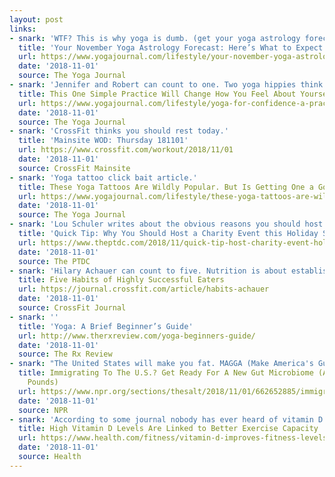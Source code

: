 ```yaml
---
layout: post
links:
- snark: 'WTF? This is why yoga is dumb. (get your yoga astrology forecast here)'
  title: 'Your November Yoga Astrology Forecast: Here’s What to Expect This Month'
  url: https://www.yogajournal.com/lifestyle/your-november-yoga-astrology-forecast-heres-what-to-expect-this-month
  date: '2018-11-01'
  source: The Yoga Journal
- snark: 'Jennifer and Robert can count to one. Two yoga hippies think you should talk nice about yourself. (ohm)'
  title: This One Simple Practice Will Change How You Feel About Yourself
  url: https://www.yogajournal.com/lifestyle/yoga-for-confidence-a-practice-to-boost-self-esteem
  date: '2018-11-01'
  source: The Yoga Journal
- snark: 'CrossFit thinks you should rest today.'
  title: 'Mainsite WOD: Thursday 181101'
  url: https://www.crossfit.com/workout/2018/11/01
  date: '2018-11-01'
  source: CrossFit Mainsite
- snark: 'Yoga tattoo click bait article.'
  title: These Yoga Tattoos Are Wildly Popular. But Is Getting One a Good Idea?
  url: https://www.yogajournal.com/lifestyle/these-yoga-tattoos-are-wildly-popular-but-is-getting-one-a-good-idea
  date: '2018-11-01'
  source: The Yoga Journal
- snark: 'Lou Schuler writes about the obvious reasons you should host a charity event.'
  title: 'Quick Tip: Why You Should Host a Charity Event this Holiday Season'
  url: https://www.theptdc.com/2018/11/quick-tip-host-charity-event-holiday-season/
  date: '2018-11-01'
  source: The PTDC
- snark: 'Hilary Achauer can count to five. Nutrition is about establishing healthy habits over the long haul.'
  title: Five Habits of Highly Successful Eaters
  url: https://journal.crossfit.com/article/habits-achauer
  date: '2018-11-01'
  source: CrossFit Journal
- snark: ''
  title: 'Yoga: A Brief Beginner’s Guide'
  url: http://www.therxreview.com/yoga-beginners-guide/
  date: '2018-11-01'
  source: The Rx Review
- snark: "The United States will make you fat. MAGGA (Make America's Gut Great Again)"
  title: Immigrating To The U.S.? Get Ready For A New Gut Microbiome (And Maybe More
    Pounds)
  url: https://www.npr.org/sections/thesalt/2018/11/01/662652885/immigrating-to-the-u-s-get-ready-for-a-new-gut-microbiome-and-maybe-more-pounds?utm_medium=RSS&utm_campaign=fitnessnutrition
  date: '2018-11-01'
  source: NPR
- snark: 'According to some journal nobody has ever heard of vitamin D improves exercise capacity.'
  title: High Vitamin D Levels Are Linked to Better Exercise Capacity
  url: https://www.health.com/fitness/vitamin-d-improves-fitness-levels
  date: '2018-11-01'
  source: Health
---
```

